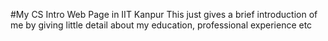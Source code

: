 #My CS Intro Web Page in IIT Kanpur
This just gives a brief introduction of me by giving little detail about my education, professional experience etc
